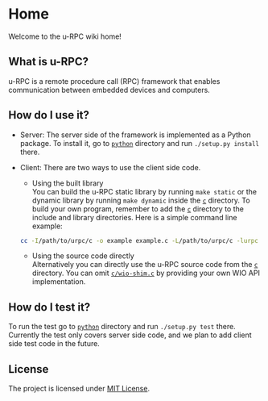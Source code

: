# Home
Welcome to the u-RPC wiki home!

## What is u-RPC?
u-RPC is a remote procedure call (RPC) framework that enables communication between embedded devices and computers.

## How do I use it?
* Server: The server side of the framework is implemented as a Python package. To install it, go to [`python`](https://github.com/lqf96/u-rpc/tree/master/python) directory and run `./setup.py install` there.
* Client: There are two ways to use the client side code.
  - Using the built library  
  You can build the u-RPC static library by running `make static` or the dynamic library by running `make dynamic` inside the [`c`](https://github.com/lqf96/u-rpc/tree/master/c) directory. To build your own program, remember to add the [`c`](https://github.com/lqf96/u-rpc/tree/master/c) directory to the include and library directories. Here is a simple command line example:

  ```sh
  cc -I/path/to/urpc/c -o example example.c -L/path/to/urpc/c -lurpc
  ```
  
  - Using the source code directly  
  Alternatively you can directly use the u-RPC source code from the [`c`](https://github.com/lqf96/u-rpc/tree/master/c) directory. You can omit [`c/wio-shim.c`](https://github.com/lqf96/u-rpc/tree/master/c/wio-shim.c) by providing your own WIO API implementation.

## How do I test it?
To run the test go to [`python`](https://github.com/lqf96/u-rpc/tree/master/python) directory and run `./setup.py test` there. Currently the test only covers server side code, and we plan to add client side test code in the future.

## License
The project is licensed under [MIT License](https://github.com/lqf96/u-rpc/tree/master/LICENSE).
